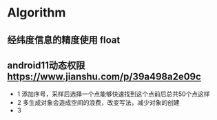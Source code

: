 # Algorithm
## 经纬度信息的精度使用 float
## android11动态权限 https://www.jianshu.com/p/39a498a2e09c
+ 1 添加序号，采样后选择一个点能够快速找到这个点前后总共50个点这样
+ 2 多生成对象会造成空间的浪费，改变写法，减少对象的创建
+ 3
